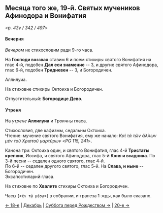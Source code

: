
## Месяца того же, 19-й. Святых мучеников Афинодора и Вонифатия  

<*p. 43v / 342 / 497*>

#### Вечерня

*Вечером* не стихословим ради 9-го часа. 

На **Господи воззвах** ставим 6 и поем стихиры святого Вонифатия на глас 4-й, подобен **Дал еси знамение** -- 3, 
и другие святого Афинодора, глас 6-й, подобен **Тридневен** -- 3, 
и Богородичен.  

Аллилуиа. 

На стиховне стихиры Октоиха и Богородичен. 

Отпустительный: **Богородице Дево**. 

#### Утреня

На *утрене* **Аллилуиа** и Троичны гласа. 

Стихословия, две кафизмы, седальны Октоиха.  
Чтение: мучение святого Вонифатия, ему же начало: *Καὶ τὰ τῶν ἄλλων μὲν τοῦ Χριστοῦ μαρτύρων* <*PG 115, 241*>.

Канона три: Октоиха один, и святого Вонифатия, глас 4-й **Тристаты крепкия**, Иосифа, 
и святого Афинодора, глас 5-й **Коня и всадника**. 
По 3-й песни -- седален одного святого, глас 4-й.  
По 6-й -- седален другого святого, глас 5-й. На **Слава, и ныне** --  Богородичен.   
Эксапостиларий гласа. 

На стиховне по **Хвалите** стихиры Октоиха и Богородичен. 

Часы (<`ἐν τῷ μέσῳ`>) в собрании, и трапеза 1-жды, как было сказано. 

[← 18-е](12_18_EUR.ru.md)
| [Декабрь](README.md#19-й)
| [Суббота перед Рождеством →](12_19_X_EUR_saturday.ru.md)
| [20-е →](12_20_EUR.ru.md) 
